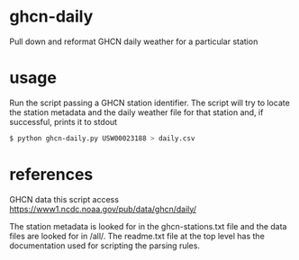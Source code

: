 # ghcn-daily
Pull down and reformat GHCN daily weather for a particular station

# usage
Run the script passing a GHCN station identifier. The script will try to locate the station metadata and the daily weather file for that station and, if successful, prints it to stdout
```sh
$ python ghcn-daily.py USW00023188 > daily.csv
```
# references

GHCN data this script access
https://www1.ncdc.noaa.gov/pub/data/ghcn/daily/

The station metadata is looked for in the ghcn-stations.txt file and the data files are looked for in /all/. The readme.txt file at the top level has the documentation used for scripting the parsing rules. 
